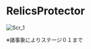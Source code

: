 # RelicsProtector
![Scr_1](https://github.com/Iketerumanato/RelicsProtector/assets/74332407/a4cb389f-ad02-438d-9de2-4e29d41082b4)

※諸事象によりステージ０１まで
